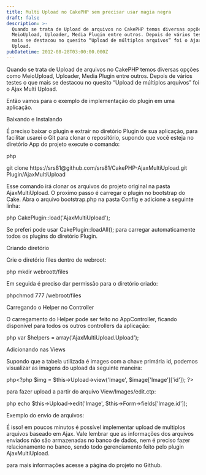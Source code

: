 ```yaml
---
title: Multi Upload no CakePHP sem precisar usar magia negra
draft: false
description: >-
  Quando se trata de Upload de arquivos no CakePHP temos diversas opções como
  MeioUpload, Uploader, Media Plugin entre outros. Depois de vários testes o que
  mais se destacou no quesito “Upload de múltiplos arquivos” foi o Ajax Multi
  Upload.
pubDatetime: 2012-08-28T03:00:00.000Z
---
```


Quando se trata de Upload de arquivos no CakePHP temos diversas opções como MeioUpload, Uploader, Media Plugin entre outros. Depois de vários testes o que mais se destacou no quesito “Upload de múltiplos arquivos” foi o Ajax Multi Upload.

Então vamos para o exemplo de implementação do plugin em uma aplicação.

Baixando e Instalando

É preciso baixar o plugin e extrair no diretório Plugin de sua aplicação, para facilitar usarei o Git para clonar o repositório, supondo que você esteja no diretório App do projeto execute o comando:

php

git clone https\://srs81\@github.com/srs81/CakePHP-AjaxMultiUpload.git Plugin/AjaxMultiUpload

Esse comando irá clonar os arquivos do projeto original na pasta AjaxMultiUpload. O proximo passo é carregar o plugin no bootstrap do Cake. Abra o arquivo bootstrap.php na pasta Config e adicione a seguinte linha:

php CakePlugin::load('AjaxMultiUpload');

Se preferi pode usar CakePlugin::loadAll(); para carregar automaticamente todos os plugins do diretório Plugin.

Criando diretório

Crie o diretório files dentro de webroot:

php mkdir webroott/files

Em seguida é preciso dar permissão para o diretório criado:

phpchmod 777 /webroot/files

Carregando o Helper no Controller

O carregamento do Helper pode ser feito no AppController, ficando disponível para todos os outros controllers da aplicação:

php var $helpers = array('AjaxMultiUpload.Upload');

Adicionando nas Views

Supondo que a tabela utilizada é images com a chave primária id, podemos visualizar as imagens do upload da seguinte maneira:

php\<?php $img = $this->Upload->view('Image', $image\['Image']\['id']); ?>

para fazer upload a partir do arquivo View/Images/edit.ctp:

php echo $this->Upload->edit('Image', $this->Form->fields\['Image.id']);

Exemplo do envio de arquivos:

É isso! em poucos minutos é possível implementar upload de multiplos arquivos baseado em Ajax. Vale lembrar que as informações dos arquivos enviados não são armazenadas no banco de dados, nem é preciso fazer relacionamento no banco, sendo todo gerenciamento feito pelo plugin AjaxMultiUpload.

para mais informações acesse a página do projeto no Github.
